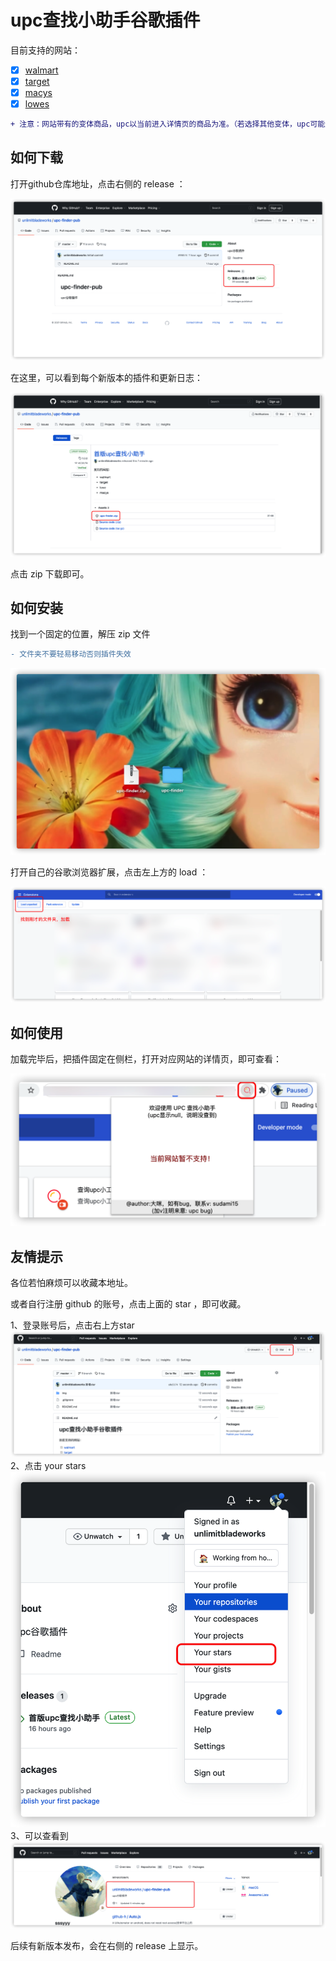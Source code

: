 # upc查找小助手谷歌插件

目前支持的网站：

- [x] [walmart](https://www.walmart.com/)
- [x] [target](https://www.target.com/)
- [x] [macys](https://www.macys.com/)
- [x] [lowes](https://www.lowes.com/)

```diff
+ 注意：网站带有的变体商品，upc以当前进入详情页的商品为准。（若选择其他变体，upc可能还是主商品，需注意）
```

## 如何下载

打开github仓库地址，点击右侧的 release ：

![如何下载1](img/1release.png)

在这里，可以看到每个新版本的插件和更新日志：

![如何下载2](img/2release.png)

点击 zip 下载即可。

## 如何安装

找到一个固定的位置，解压 zip 文件
```diff
- 文件夹不要轻易移动否则插件失效
```

![如何安装1](img/3unpack.png)

打开自己的谷歌浏览器扩展，点击左上方的 load ：

![如何安装2](img/4load.png)


## 如何使用

加载完毕后，把插件固定在侧栏，打开对应网站的详情页，即可查看：

![如何安装](img/5sccuess.png)


## 友情提示

各位若怕麻烦可以收藏本地址。

或者自行注册 github 的账号，点击上面的 star ，即可收藏。

1、登录账号后，点击右上方star
![友情提示1](img/6star.png)
2、点击 your stars
![友情提示2](img/7star.png)
3、可以查看到
![友情提示3](img/8star.png)


后续有新版本发布，会在右侧的 release 上显示。